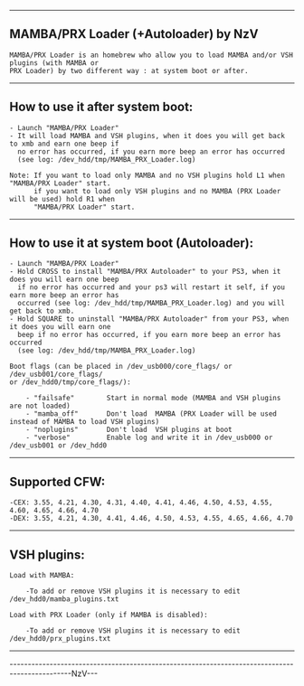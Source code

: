 -----------------------------------------------------------------------------------------------------
MAMBA/PRX Loader (+Autoloader) by NzV
-----------------------------------------------------------------------------------------------------

	MAMBA/PRX Loader is an homebrew who allow you to load MAMBA and/or VSH plugins (with MAMBA or
	PRX Loader) by two different way : at system boot or after.

-----------------------------------------------------------------------------------------------------
How to use it after system boot:
-----------------------------------------------------------------------------------------------------

	- Launch "MAMBA/PRX Loader"
	- It will load MAMBA and VSH plugins, when it does you will get back to xmb and earn one beep if
	  no error has occurred, if you earn more beep an error has occurred
	  (see log: /dev_hdd/tmp/MAMBA_PRX_Loader.log)
	
	Note: If you want to load only MAMBA and no VSH plugins hold L1 when "MAMBA/PRX Loader" start.
		  if you want to load only VSH plugins and no MAMBA (PRX Loader will be used) hold R1 when
		  "MAMBA/PRX Loader" start.
		  
-----------------------------------------------------------------------------------------------------
How to use it at system boot (Autoloader):
-----------------------------------------------------------------------------------------------------

	- Launch "MAMBA/PRX Loader"
	- Hold CROSS to install "MAMBA/PRX Autoloader" to your PS3, when it does you will earn one beep
	  if no error has occurred and your ps3 will restart it self, if you earn more beep an error has
	  occurred (see log: /dev_hdd/tmp/MAMBA_PRX_Loader.log) and you will get back to xmb.
	- Hold SQUARE to uninstall "MAMBA/PRX Autoloader" from your PS3, when it does you will earn one
	  beep if no error has occurred, if you earn more beep an error has occurred
	  (see log: /dev_hdd/tmp/MAMBA_PRX_Loader.log)
	
	Boot flags (can be placed in /dev_usb000/core_flags/ or /dev_usb001/core_flags/
	or /dev_hdd0/tmp/core_flags/):

		- "failsafe"  		Start in normal mode (MAMBA and VSH plugins are not loaded)
		- "mamba_off"   	Don't load  MAMBA (PRX Loader will be used instead of MAMBA to load VSH plugins)
		- "noplugins"   	Don't load  VSH plugins at boot
		- "verbose"   		Enable log and write it in /dev_usb000 or /dev_usb001 or /dev_hdd0
	

-----------------------------------------------------------------------------------------------------
Supported CFW:
-----------------------------------------------------------------------------------------------------

	-CEX: 3.55, 4.21, 4.30, 4.31, 4.40, 4.41, 4.46, 4.50, 4.53, 4.55, 4.60, 4.65, 4.66, 4.70
	-DEX: 3.55, 4.21, 4.30, 4.41, 4.46, 4.50, 4.53, 4.55, 4.65, 4.66, 4.70
	
	
-----------------------------------------------------------------------------------------------------
VSH plugins:
-----------------------------------------------------------------------------------------------------

	Load with MAMBA:

		-To add or remove VSH plugins it is necessary to edit /dev_hdd0/mamba_plugins.txt

	Load with PRX Loader (only if MAMBA is disabled):

		-To add or remove VSH plugins it is necessary to edit /dev_hdd0/prx_plugins.txt 

-----------------------------------------------------------------------------------------------------
-----------------------------------------------------------------------------------------------NzV---

	